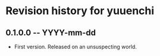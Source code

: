 # Revision history for yuuenchi

## 0.1.0.0 -- YYYY-mm-dd

* First version. Released on an unsuspecting world.
